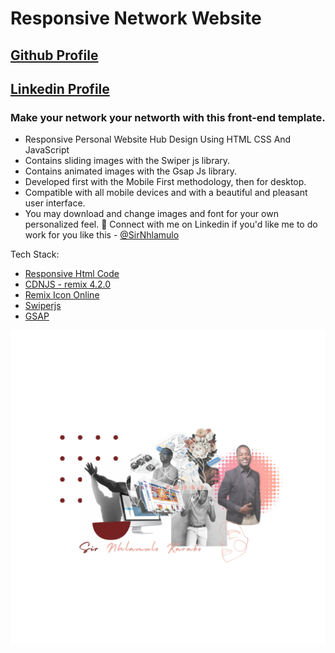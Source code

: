 # Responsive Network Website
## [Github Profile](https://github.com/sirnhlamulo?tab=repositories)
## [Linkedin Profile](https://www.linkedin.com/in/sir-nhlamulo/)

### Make your network your networth with this front-end template.

- Responsive Personal Website Hub Design Using HTML CSS And JavaScript
- Contains sliding images with the Swiper js library.
- Contains animated images with the Gsap Js library.
- Developed first with the Mobile First methodology, then for desktop.
- Compatible with all mobile devices and with a beautiful and pleasant user interface.
- You may download and change images and font for your own personalized feel. 
💙 Connect with me on Linkedin if you'd like me to do work for you like this - 
[@SirNhlamulo](https://www.linkedin.com/in/sir-nhlamulo/)

Tech Stack:
- [Responsive Html Code](https://www.w3schools.com/html/)
- [CDNJS - remix 4.2.0](https://cdnjs.com/libraries/remixicon/4.2.0)
- [Remix Icon Online](https://remixicon.com/)
- [Swiperjs](https://swiperjs.com/get-started#use-swiper-from-cdn)
- [GSAP](https://cdnjs.com/libraries/gsap)

![preview img](/img/resource/preview.png)
